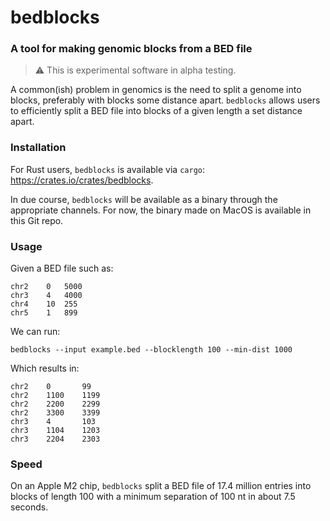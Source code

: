# bedblocks
### A tool for making genomic blocks from a BED file

> :warning: This is experimental software in alpha testing.


A common(ish) problem in genomics is the need to split a genome into blocks, preferably with blocks some distance apart. `bedblocks` allows users to efficiently split a BED file into blocks of a given length a set distance apart.

### Installation
For Rust users, `bedblocks` is available via `cargo`: https://crates.io/crates/bedblocks.

In due course, `bedblocks` will be available as a binary through the appropriate channels. For now, the binary made on MacOS is available in this Git repo.


### Usage

Given a BED file such as:
```
chr2	0	5000
chr3	4	4000
chr4	10	255
chr5	1	899
```

We can run:
```shell
bedblocks --input example.bed --blocklength 100 --min-dist 1000
```

Which results in:
```
chr2    0       99
chr2    1100    1199
chr2    2200    2299
chr2    3300    3399
chr3    4       103
chr3    1104    1203
chr3    2204    2303
```

### Speed
On an Apple M2 chip, `bedblocks` split a BED file of 17.4 million entries into blocks of length 100 with a minimum separation of 100 nt in about 7.5 seconds. 
